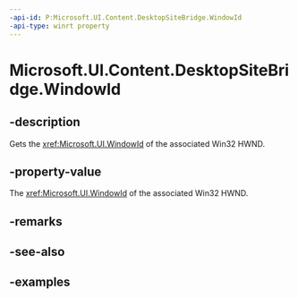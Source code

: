 ```yaml
---
-api-id: P:Microsoft.UI.Content.DesktopSiteBridge.WindowId
-api-type: winrt property
---
```


# Microsoft.UI.Content.DesktopSiteBridge.WindowId

<!--
public Microsoft.UI.WindowId WindowId { get; }
-->

## -description

Gets the <xref:Microsoft.UI.WindowId> of the associated Win32 HWND.

## -property-value

The <xref:Microsoft.UI.WindowId> of the associated Win32 HWND.

## -remarks

## -see-also

## -examples
